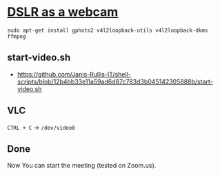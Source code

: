# [DSLR as a webcam](https://medium.com/nerdery/dslr-webcam-setup-for-linux-9b6d1b79ae22)

```shell
sudo apt-get install gphoto2 v4l2loopback-utils v4l2loopback-dkms ffmpeg
```
## start-video.sh

* https://github.com/Janis-Rullis-IT/shell-scripts/blob/12b4bb33e11a59ad6d87c783d3b045142305888b/start-video.sh

## VLC

`CTRL + C` -> `/dev/video0`

## Done

Now You can start the meeting (tested on Zoom.us).
